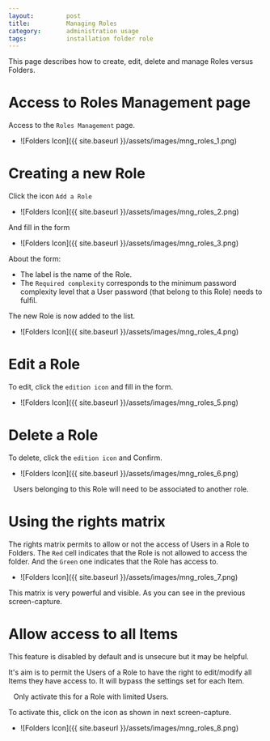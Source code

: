 ```yaml
---
layout: 		post
title: 			Managing Roles
category: 		administration usage
tags:			installation folder role
---
```


<p class="message">
    This page describes how to create, edit, delete and manage Roles versus Folders.
</p>
<span class="linkmore"></span>

# Access to Roles Management page

Access to the `Roles Management` page.

* ![Folders Icon]({{ site.baseurl }}/assets/images/mng_roles_1.png)

# Creating a new Role

Click the icon `Add a Role`

* ![Folders Icon]({{ site.baseurl }}/assets/images/mng_roles_2.png)

And fill in the form

* ![Folders Icon]({{ site.baseurl }}/assets/images/mng_roles_3.png)

About the form:

* The label is the name of the Role.
* The `Required complexity` corresponds to the minimum password complexity level that a User password (that belong to this Role) needs to fulfil.

The new Role is now added to the list.

* ![Folders Icon]({{ site.baseurl }}/assets/images/mng_roles_4.png)

# Edit a Role

To edit, click the `edition icon` and fill in the form.

* ![Folders Icon]({{ site.baseurl }}/assets/images/mng_roles_5.png)

# Delete a Role

To delete, click the `edition icon` and Confirm.

* ![Folders Icon]({{ site.baseurl }}/assets/images/mng_roles_6.png)

<i class="fa fa-bullhorn" style="margin-right:10px;"></i> Users belonging to this Role will need to be associated to another role.

# Using the rights matrix

The rights matrix permits to allow or not the access of Users in a Role to Folders.
The `Red` cell indicates that the Role is not allowed to access the folder. And the `Green` one indicates that the Role has access to.

* ![Folders Icon]({{ site.baseurl }}/assets/images/mng_roles_7.png)

This matrix is very powerful and visible. As you can see in the previous screen-capture.

# Allow access to all Items

This feature is disabled by default and is unsecure but it may be helpful.

It's aim is to permit the Users of a Role to have the right to edit/modify all Items they have access to.
It will bypass the settings set for each Item.

<i class="fa fa-bullhorn" style="margin-right:10px;"></i> Only activate this for a Role with limited Users.

To activate this, click on the icon as shown in next screen-capture.

* ![Folders Icon]({{ site.baseurl }}/assets/images/mng_roles_8.png)
